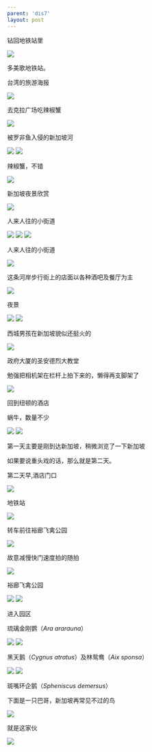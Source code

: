 ```yaml
---
parent: 'dis7'
layout: post
---
```


钻回地铁站里

<img class='disc' src='https://lykoseremos.github.io/gmalb-01/dis7/32.jpg'>

多美歌地铁站。

台湾的旅游海报

<img class='disc' src='https://lykoseremos.github.io/gmalb-01/dis7/33.jpg'>

去克拉广场吃辣椒蟹

<img class='disc' src='https://lykoseremos.github.io/gmalb-01/dis7/34.jpg'>

被罗非鱼入侵的新加坡河

<img class='disc' src='https://lykoseremos.github.io/gmalb-01/dis7/35.jpg'>

<img class='disc' src='https://lykoseremos.github.io/gmalb-01/dis7/36.jpg'>

辣椒蟹，不错

<img class='disc' src='https://lykoseremos.github.io/gmalb-01/dis7/37.jpg'>

新加坡夜景欣赏

<img class='disc' src='https://lykoseremos.github.io/gmalb-01/dis7/38.jpg'>

人来人往的小街道

<img class='disc' src='https://lykoseremos.github.io/gmalb-01/dis7/39.jpg'>

<img class='disc' src='https://lykoseremos.github.io/gmalb-01/dis7/40.jpg'>

<img class='disc' src='https://lykoseremos.github.io/gmalb-01/dis7/41.jpg'>

人来人往的小街道

<img class='disc' src='https://lykoseremos.github.io/gmalb-01/dis7/42.jpg'>

这条河岸步行街上的店面以各种酒吧及餐厅为主

<img class='disc' src='https://lykoseremos.github.io/gmalb-01/dis7/43.jpg'>

夜景

<img class='disc' src='https://lykoseremos.github.io/gmalb-01/dis7/44.jpg'>

<img class='disc' src='https://lykoseremos.github.io/gmalb-01/dis7/45.jpg'>

西城男孩在新加坡貌似还挺火的

<img class='disc' src='https://lykoseremos.github.io/gmalb-01/dis7/46.jpg'>

政府大厦的圣安德烈大教堂

勉强把相机架在栏杆上拍下来的，懒得再支脚架了

<img class='disc' src='https://lykoseremos.github.io/gmalb-01/dis7/47.jpg'>

回到纽顿的酒店

蜗牛，数量不少

<img class='disc' src='https://lykoseremos.github.io/gmalb-01/dis7/48.jpg'>

<img class='disc' src='https://lykoseremos.github.io/gmalb-01/dis7/49.jpg'>

第一天主要是刚到达新加坡，稍微浏览了一下新加坡

如果要说重头戏的话，那么就是第二天。

第二天早,酒店门口

<img class='disc' src='https://lykoseremos.github.io/gmalb-01/dis7/50.jpg'>

地铁站

<img class='disc' src='https://lykoseremos.github.io/gmalb-01/dis7/51.jpg'>

转车前往裕廊飞禽公园

<img class='disc' src='https://lykoseremos.github.io/gmalb-01/dis7/52.jpg'>

故意减慢快门速度拍的随拍

<img class='disc' src='https://lykoseremos.github.io/gmalb-01/dis7/53.jpg'>

裕廊飞禽公园

<img class='disc' src='https://lykoseremos.github.io/gmalb-01/dis7/54.jpg'>

<img class='disc' src='https://lykoseremos.github.io/gmalb-01/dis7/55.jpg'>

进入园区

琉璃金刚鹦（<i>Ara ararauna</i>）

<img class='disc' src='https://lykoseremos.github.io/gmalb-01/dis7/56.jpg'>

<img class='disc' src='https://lykoseremos.github.io/gmalb-01/dis7/57.jpg'>

黑天鹅（<i>Cygnus atratus</i>）及林鸳鸯（<i>Aix sponsa</i>）

<img class='disc' src='https://lykoseremos.github.io/gmalb-01/dis7/58.jpg'>

<img class='disc' src='https://lykoseremos.github.io/gmalb-01/dis7/59.jpg'>

斑嘴环企鹅（<i>Spheniscus demersus</i>）

下面是一只巴哥，新加坡再常见不过的鸟

<img class='disc' src='https://lykoseremos.github.io/gmalb-01/dis7/60.jpg'>

就是这家伙

<img class='disc' src='https://lykoseremos.github.io/gmalb-01/dis7/61.jpg'>
